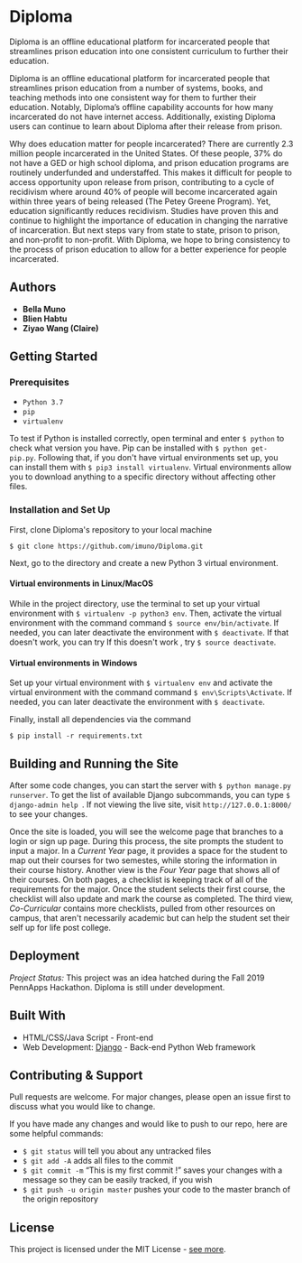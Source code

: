 # Diploma

Diploma is an offline educational platform for incarcerated people that streamlines prison education into one consistent curriculum to further their education. 

Diploma is an offline educational platform for incarcerated people that streamlines prison education from a number of systems, books, and teaching methods into one consistent way for them to further their education. Notably, Diploma’s offline capability accounts for how many incarcerated do not have internet access. Additionally, existing Diploma users can continue to learn about Diploma after their release from prison. 

Why does education matter for people incarcerated? There are currently 2.3 million people incarcerated in the United States. Of these people, 37% do not have a GED or high school diploma, and prison education programs are routinely underfunded and understaffed. This makes it difficult for people to access opportunity upon release from prison, contributing to a cycle of recidivism where around 40% of people will become incarcerated again within three years of being released (The Petey Greene Program). Yet, education significantly reduces recidivism. Studies have proven this and continue to highlight the importance of education in changing the narrative of incarceration. But next steps vary from state to state, prison to prison, and non-profit to non-profit. With Diploma, we hope to bring consistency to the process of prison education to allow for a better experience for people incarcerated.


## Authors
* **Bella Muno**
* **Blien Habtu**
* **Ziyao Wang (Claire)**

## Getting Started
### Prerequisites
- `Python 3.7`
- `pip`
- `virtualenv`

To test if Python is installed correctly, open terminal and enter `$ python` to check what version you have. Pip can be installed with `$ python get-pip.py`. Following that, if you don't have virtual environments set up, you can install them with `$ pip3 install virtualenv`. Virtual environments allow you to download anything to a specific directory without affecting other files.

### Installation and Set Up
First, clone Diploma's repository to your local machine
```
$ git clone https://github.com/imuno/Diploma.git
```
Next, go to the directory and create a new Python 3 virtual environment.

#### Virtual environments in Linux/MacOS
While in the project directory, use the terminal to set up your virtual environment with `$ virtualenv -p python3 env`. Then, activate the virtual environment with the command command `$ source env/bin/activate`. If needed, you can later deactivate the environment with `$ deactivate`. If that doesn't work, you can try If this doesn't work , try `$ source deactivate`.


####  Virtual environments in Windows
Set up your virtual environment with `$ virtualenv env` and activate the virtual environment with the command command `$ env\Scripts\Activate`. If needed, you can later deactivate the environment with `$ deactivate`.


Finally, install all dependencies via the command
```
$ pip install -r requirements.txt
```

## Building and Running the Site
After some code changes, you can start the server with `$ python manage.py runserver`. To get the list of available Django subcommands, you can type `$ django-admin help
`. If not viewing the live site, visit `http://127.0.0.1:8000/` to see your changes.

Once the site is loaded, you will see the welcome page that branches to a login or sign up page. During this process, the site prompts the student to input a major. In a *Current Year* page, it provides a space for the student to map out their courses for two semestes, while storing the information in their course history. Another view is the *Four Year* page that shows all of their courses. On both pages, a checklist is keeping track of all of the requirements for the major. Once the student selects their first course, the checklist will also update and mark the course as completed. The third view, *Co-Curricular* contains more checklists, pulled from other resources on campus, that aren't necessarily academic but can help the student set their self up for life post college.


## Deployment

*Project Status:* This project was an idea hatched during the Fall 2019 PennApps Hackathon. Diploma is still under development.

## Built With
* HTML/CSS/Java Script - Front-end
* Web Development: [Django](https://www.djangoproject.com/) - Back-end Python Web framework


## Contributing & Support
Pull requests are welcome. For major changes, please open an issue first to discuss what you would like to change.

If you have made any changes and would like to push to our repo, here are some helpful commands:

* `$ git status` will tell you about any untracked files
* `$ git add -A` adds all files to the commit
* `$ git commit -m` “This is my first commit \!” saves your changes with a message so they can be easily tracked, if you wish
* `$ git push -u origin master` pushes your code to the master branch of the origin repository


## License

This project is licensed under the MIT License - [see more](license.md).

